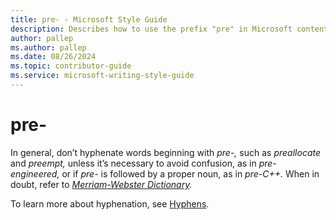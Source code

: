 ```yaml
---
title: pre- - Microsoft Style Guide
description: Describes how to use the prefix "pre" in Microsoft content.
author: pallep
ms.author: pallep
ms.date: 08/26/2024
ms.topic: contributor-guide
ms.service: microsoft-writing-style-guide
---
```


# pre-

In general, don’t hyphenate words beginning with *pre-,* such as *preallocate* and *preempt,* unless it’s necessary to avoid confusion, as in *pre-engineered,* or if *pre-* is followed by a proper noun, as in *pre-C++.* When in doubt, refer to *[Merriam-Webster Dictionary](https://merriam-webster.com/).*

To learn more about hyphenation, see [Hyphens](~/punctuation/dashes-hyphens/hyphens.md).
